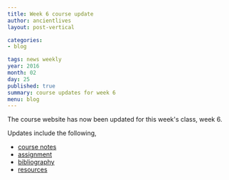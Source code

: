 ```yaml
---
title: Week 6 course update
author: ancientlives
layout: post-vertical

categories:
- blog

tags: news weekly
year: 2016
month: 02
day: 25
published: true
summary: course updates for week 6
menu: blog
---
```


The course website has now been updated for this week's class, week 6.

Updates include the following,

* [course notes](/notes)
* [assignment](/assignments)
* [bibliography](/bibliography)
* [resources](/links)
